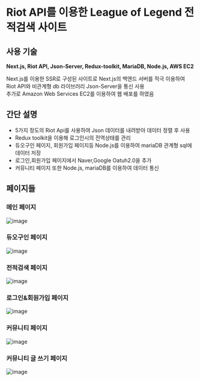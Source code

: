 # Riot API를 이용한 League of Legend 전적검색 사이트
## 사용 기술
<strong>Next.js, Riot API, Json-Server, Redux-toolkit, MariaDB, Node.js, AWS EC2</strong>
<div>Next.js를 이용한 SSR로 구성된 사이트로 Next.js의 백엔드 서버를 적극 이용하여 Riot API와 비관계형 db 라이브러리 Json-Server을 통신 사용</div>
<div>추가로 Amazon Web Services EC2를 이용하여 웹 배포를 하였음</div>

## 간단 설명
<ul>
  <li>5가지 정도의 Riot Api를 사용하여 Json 데이터를 내려받아 데이터 정렬 후 사용</li>
  <li>Redux toolkit을 이용해 로그인시의 전역상태를 관리</li>
  <li>듀오구인 페이지, 회원가입 페이지등 Node.js를 이용하여 mariaDB 관계형 sql에 데이터 저장</li>
  <li>로그인,회원가입 페이지에서 Naver,Google Oatuh2.0을 추가</li>
  <li>커뮤니티 페이지 또한 Node.js, mariaDB를 이용하여 데이터 통신</li>
</ul>

## 페이지들
### 메인 페이지
![image](https://user-images.githubusercontent.com/91608021/222413218-7efa4b56-0e3f-4634-a977-81c2b27047bc.png)


### 듀오구인 페이지
![image](https://user-images.githubusercontent.com/91608021/222413257-a102a9bc-97a0-4b8a-ad14-8d9a5eb6a679.png)

### 전적검색 페이지
![image](https://user-images.githubusercontent.com/91608021/222413314-daed047e-2f21-4c75-959e-c2c7e05e0dfd.png)


### 로그인&회원가입 페이지
![image](https://user-images.githubusercontent.com/91608021/216753196-965c51ad-d41d-4fb6-9ede-65a8777e21f1.png)

### 커뮤니티 페이지
![image](https://user-images.githubusercontent.com/91608021/222413449-3c62cd43-923e-4238-9e7b-b483b87a20c2.png)

### 커뮤니티 글 쓰기 페이지
![image](https://user-images.githubusercontent.com/91608021/222413556-134e5cc2-52a8-4373-b447-8e7412cfa529.png)
